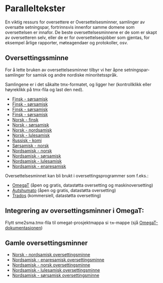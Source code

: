 # Paralleltekster

En viktig ressurs for oversettere er Oversettelsesminner, samlinger av oversatte setningspar, fortrinnsvis innenfor samme domene som oversettelsen er innafor. De beste oversettelsesminnene er de som er skapt av oversetteren selv, eller de er for oversettelsesjobber som gjentas, for eksempel årlige rapporter, møteagendaer og protokoller, osv.

## Oversettingssminne

For å lette bruken av oversettelsesminner tilbyr vi her åpne setningspar-samlinger for samisk og andre nordiske minoritetsspråk.

Samlingene er i det såkalte tmx-formatet, og ligger her (kontrollklikk eller høyreklikk på tmx-fila og last den ned).

- [Finsk - sørsamisk](https://gtsvn.uit.no/biggies/trunk/mt/omegat/fin-nob/tm/)
- [Finsk - sørsamisk](https://gtsvn.uit.no/biggies/trunk/mt/omegat/fin-sme/tm/)
- [Finsk - sørsamisk](https://gtsvn.uit.no/biggies/trunk/mt/omegat/fin-smn/tm/)
- [Finsk - sørsamisk](https://gtsvn.uit.no/biggies/trunk/mt/omegat/fin-sms/tm/)
- [Norsk - finsk](https://gtsvn.uit.no/biggies/trunk/mt/omegat/nob-fin/tm/)
- [Norsk - sørsamisk](https://gtsvn.uit.no/biggies/trunk/mt/omegat/nob-sma/tm/)
- [Norsk - nordsamisk](https://gtsvn.uit.no/biggies/trunk/mt/omegat/nob-sme/tm/)
- [Norsk - lulesamisk](https://gtsvn.uit.no/biggies/trunk/mt/omegat/nob-smj/tm/)
- [Russisk - komi](https://gtsvn.uit.no/biggies/trunk/mt/omegat/rus-kpv/tm/)
- [Sørsamisk - norsk](https://gtsvn.uit.no/biggies/trunk/mt/omegat/sma-nob/tm/)
- [Nordsamisk - norsk](https://gtsvn.uit.no/biggies/trunk/mt/omegat/sme-nob/tm/)
- [Nordsamisk - sørsamisk](https://gtsvn.uit.no/biggies/trunk/mt/omegat/sme-sma/tm/)
- [Nordsamisk - lulesamisk](https://gtsvn.uit.no/biggies/trunk/mt/omegat/sme-smj/tm/)
- [Nordsamisk - enaresamisk](https://gtsvn.uit.no/biggies/trunk/mt/omegat/sme-smn/tm/)

Oversettelsesminnet kan bli brukt i oversettingsprogrammer som f.eks.:

- [OmegaT](omegat.nob.html) (åpen og gratis, datastøtta oversetting og maskinoversetting)
- [Autshumato](autshumato.html) (åpen og gratis, datastøtta oversetting)
- [Trados](https://sv.wikipedia.org/wiki/Trados) (kommersiell, datastøtta oversetting)

## Integrering av oversettingsminner i OmegaT:

Flytt sme2sma.tmx-fila til omegat-prosjektmappa si `tm`-mappe (sjå [OmegaT-dokumentasjonen](https://omegat.sourceforge.io/manual-standard/en/chapter.translation.memories.html))

## Gamle oversettingsminner

- [Norsk - nordsamisk oversettingsminne](http://divvun.no/static_files/nob2sme-tmx.zip)
- [Nordsamisk - enaresamisk oversettingsminne](http://divvun.no/static_files/sme2smn-tmx.zip)
- [Nordsamisk - norsk oversettingsminne](http://divvun.no/static_files/sme2nob.tmx.zip)
- [Nordsamisk - lulesamisk oversettingsminne](http://divvun.no/static_files/sme2smj.tmx.zip)
- [Nordsamisk - sørsamisk oversettingsminne](http://divvun.no/static_files/sme2sma.tmx.zip)
